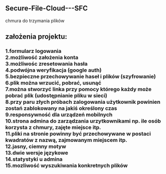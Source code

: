 <h2>Secure-File-Cloud---SFC</h2>
chmura do trzymania plików

<h2>założenia projektu:</h2>
<h3>1.formularz logowania<br>
2.możliwość założenia konta<br>
3.możliwośc zresetowania hasła<br>
4.podwójna weryfikacja (google auth)<br>
5.bezpieczne przechowywanie haseł i plików (szyfrowanie)<br>
6.plik można wrzucić, pobrać, usunąć<br>
7.można stworzyć linka przy pomocy którego każdy może pobrać plik (udostępnianie pliku w sieci)<br>
8.przy paru złych próbach zalogowania użytkownik powinien zostań zablokowany na jakiś określony czas<br>
9.responsywność dla urządzeń mobilnych<br>
10.strona admina do zarządzania urzytkownikami np. ile osób korzysta z chmury, zajęte miejsce itp.<br>
11.pliki na stronie powinny być przechowywane w postaci kwadratów z nazwą, zajmowanym miejscem itp.<br>
12.jasny, ciemny motyw<br>
13.dwie wersje językowe<br>
14.statystyki u admina<br>
15.mozliwość wyszukiwania konkretnych plików<br></h3>
